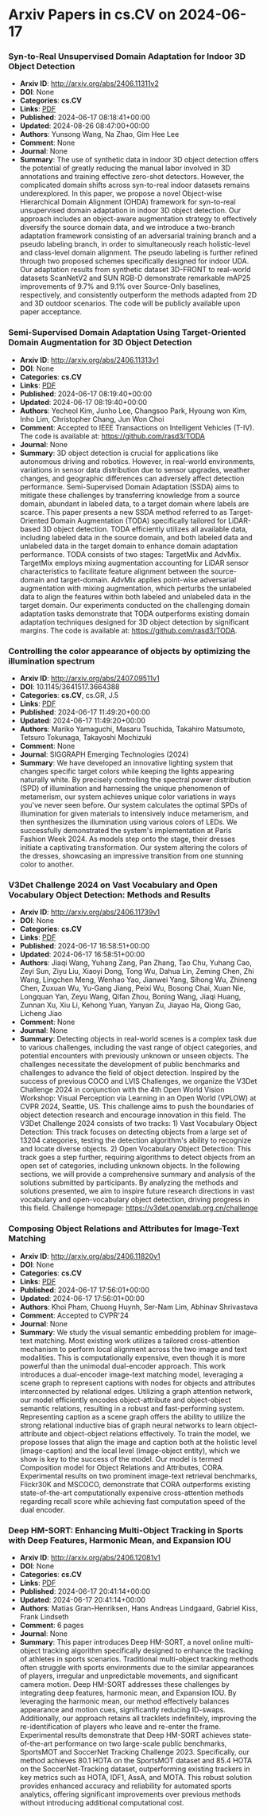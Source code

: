 # Arxiv Papers in cs.CV on 2024-06-17
### Syn-to-Real Unsupervised Domain Adaptation for Indoor 3D Object Detection
- **Arxiv ID**: http://arxiv.org/abs/2406.11311v2
- **DOI**: None
- **Categories**: **cs.CV**
- **Links**: [PDF](http://arxiv.org/pdf/2406.11311v2)
- **Published**: 2024-06-17 08:18:41+00:00
- **Updated**: 2024-08-26 08:47:00+00:00
- **Authors**: Yunsong Wang, Na Zhao, Gim Hee Lee
- **Comment**: None
- **Journal**: None
- **Summary**: The use of synthetic data in indoor 3D object detection offers the potential of greatly reducing the manual labor involved in 3D annotations and training effective zero-shot detectors. However, the complicated domain shifts across syn-to-real indoor datasets remains underexplored. In this paper, we propose a novel Object-wise Hierarchical Domain Alignment (OHDA) framework for syn-to-real unsupervised domain adaptation in indoor 3D object detection. Our approach includes an object-aware augmentation strategy to effectively diversify the source domain data, and we introduce a two-branch adaptation framework consisting of an adversarial training branch and a pseudo labeling branch, in order to simultaneously reach holistic-level and class-level domain alignment. The pseudo labeling is further refined through two proposed schemes specifically designed for indoor UDA. Our adaptation results from synthetic dataset 3D-FRONT to real-world datasets ScanNetV2 and SUN RGB-D demonstrate remarkable mAP25 improvements of 9.7% and 9.1% over Source-Only baselines, respectively, and consistently outperform the methods adapted from 2D and 3D outdoor scenarios. The code will be publicly available upon paper acceptance.



### Semi-Supervised Domain Adaptation Using Target-Oriented Domain Augmentation for 3D Object Detection
- **Arxiv ID**: http://arxiv.org/abs/2406.11313v1
- **DOI**: None
- **Categories**: **cs.CV**
- **Links**: [PDF](http://arxiv.org/pdf/2406.11313v1)
- **Published**: 2024-06-17 08:19:40+00:00
- **Updated**: 2024-06-17 08:19:40+00:00
- **Authors**: Yecheol Kim, Junho Lee, Changsoo Park, Hyoung won Kim, Inho Lim, Christopher Chang, Jun Won Choi
- **Comment**: Accepted to IEEE Transactions on Intelligent Vehicles (T-IV). The
  code is available at: https://github.com/rasd3/TODA
- **Journal**: None
- **Summary**: 3D object detection is crucial for applications like autonomous driving and robotics. However, in real-world environments, variations in sensor data distribution due to sensor upgrades, weather changes, and geographic differences can adversely affect detection performance. Semi-Supervised Domain Adaptation (SSDA) aims to mitigate these challenges by transferring knowledge from a source domain, abundant in labeled data, to a target domain where labels are scarce. This paper presents a new SSDA method referred to as Target-Oriented Domain Augmentation (TODA) specifically tailored for LiDAR-based 3D object detection. TODA efficiently utilizes all available data, including labeled data in the source domain, and both labeled data and unlabeled data in the target domain to enhance domain adaptation performance. TODA consists of two stages: TargetMix and AdvMix. TargetMix employs mixing augmentation accounting for LiDAR sensor characteristics to facilitate feature alignment between the source-domain and target-domain. AdvMix applies point-wise adversarial augmentation with mixing augmentation, which perturbs the unlabeled data to align the features within both labeled and unlabeled data in the target domain. Our experiments conducted on the challenging domain adaptation tasks demonstrate that TODA outperforms existing domain adaptation techniques designed for 3D object detection by significant margins. The code is available at: https://github.com/rasd3/TODA.



### Controlling the color appearance of objects by optimizing the illumination spectrum
- **Arxiv ID**: http://arxiv.org/abs/2407.09511v1
- **DOI**: 10.1145/3641517.3664388
- **Categories**: **cs.CV**, cs.GR, J.5
- **Links**: [PDF](http://arxiv.org/pdf/2407.09511v1)
- **Published**: 2024-06-17 11:49:20+00:00
- **Updated**: 2024-06-17 11:49:20+00:00
- **Authors**: Mariko Yamaguchi, Masaru Tsuchida, Takahiro Matsumoto, Tetsuro Tokunaga, Takayoshi Mochizuki
- **Comment**: None
- **Journal**: SIGGRAPH Emerging Technologies (2024)
- **Summary**: We have developed an innovative lighting system that changes specific target colors while keeping the lights appearing naturally white. By precisely controlling the spectral power distribution (SPD) of illumination and harnessing the unique phenomenon of metamerism, our system achieves unique color variations in ways you've never seen before. Our system calculates the optimal SPDs of illumination for given materials to intensively induce metamerism, and then synthesizes the illumination using various colors of LEDs. We successfully demonstrated the system's implementation at Paris Fashion Week 2024. As models step onto the stage, their dresses initiate a captivating transformation. Our system altering the colors of the dresses, showcasing an impressive transition from one stunning color to another.



### V3Det Challenge 2024 on Vast Vocabulary and Open Vocabulary Object Detection: Methods and Results
- **Arxiv ID**: http://arxiv.org/abs/2406.11739v1
- **DOI**: None
- **Categories**: **cs.CV**
- **Links**: [PDF](http://arxiv.org/pdf/2406.11739v1)
- **Published**: 2024-06-17 16:58:51+00:00
- **Updated**: 2024-06-17 16:58:51+00:00
- **Authors**: Jiaqi Wang, Yuhang Zang, Pan Zhang, Tao Chu, Yuhang Cao, Zeyi Sun, Ziyu Liu, Xiaoyi Dong, Tong Wu, Dahua Lin, Zeming Chen, Zhi Wang, Lingchen Meng, Wenhao Yao, Jianwei Yang, Sihong Wu, Zhineng Chen, Zuxuan Wu, Yu-Gang Jiang, Peixi Wu, Bosong Chai, Xuan Nie, Longquan Yan, Zeyu Wang, Qifan Zhou, Boning Wang, Jiaqi Huang, Zunnan Xu, Xiu Li, Kehong Yuan, Yanyan Zu, Jiayao Ha, Qiong Gao, Licheng Jiao
- **Comment**: None
- **Journal**: None
- **Summary**: Detecting objects in real-world scenes is a complex task due to various challenges, including the vast range of object categories, and potential encounters with previously unknown or unseen objects. The challenges necessitate the development of public benchmarks and challenges to advance the field of object detection. Inspired by the success of previous COCO and LVIS Challenges, we organize the V3Det Challenge 2024 in conjunction with the 4th Open World Vision Workshop: Visual Perception via Learning in an Open World (VPLOW) at CVPR 2024, Seattle, US. This challenge aims to push the boundaries of object detection research and encourage innovation in this field. The V3Det Challenge 2024 consists of two tracks: 1) Vast Vocabulary Object Detection: This track focuses on detecting objects from a large set of 13204 categories, testing the detection algorithm's ability to recognize and locate diverse objects. 2) Open Vocabulary Object Detection: This track goes a step further, requiring algorithms to detect objects from an open set of categories, including unknown objects. In the following sections, we will provide a comprehensive summary and analysis of the solutions submitted by participants. By analyzing the methods and solutions presented, we aim to inspire future research directions in vast vocabulary and open-vocabulary object detection, driving progress in this field. Challenge homepage: https://v3det.openxlab.org.cn/challenge



### Composing Object Relations and Attributes for Image-Text Matching
- **Arxiv ID**: http://arxiv.org/abs/2406.11820v1
- **DOI**: None
- **Categories**: **cs.CV**
- **Links**: [PDF](http://arxiv.org/pdf/2406.11820v1)
- **Published**: 2024-06-17 17:56:01+00:00
- **Updated**: 2024-06-17 17:56:01+00:00
- **Authors**: Khoi Pham, Chuong Huynh, Ser-Nam Lim, Abhinav Shrivastava
- **Comment**: Accepted to CVPR'24
- **Journal**: None
- **Summary**: We study the visual semantic embedding problem for image-text matching. Most existing work utilizes a tailored cross-attention mechanism to perform local alignment across the two image and text modalities. This is computationally expensive, even though it is more powerful than the unimodal dual-encoder approach. This work introduces a dual-encoder image-text matching model, leveraging a scene graph to represent captions with nodes for objects and attributes interconnected by relational edges. Utilizing a graph attention network, our model efficiently encodes object-attribute and object-object semantic relations, resulting in a robust and fast-performing system. Representing caption as a scene graph offers the ability to utilize the strong relational inductive bias of graph neural networks to learn object-attribute and object-object relations effectively. To train the model, we propose losses that align the image and caption both at the holistic level (image-caption) and the local level (image-object entity), which we show is key to the success of the model. Our model is termed Composition model for Object Relations and Attributes, CORA. Experimental results on two prominent image-text retrieval benchmarks, Flickr30K and MSCOCO, demonstrate that CORA outperforms existing state-of-the-art computationally expensive cross-attention methods regarding recall score while achieving fast computation speed of the dual encoder.



### Deep HM-SORT: Enhancing Multi-Object Tracking in Sports with Deep Features, Harmonic Mean, and Expansion IOU
- **Arxiv ID**: http://arxiv.org/abs/2406.12081v1
- **DOI**: None
- **Categories**: **cs.CV**
- **Links**: [PDF](http://arxiv.org/pdf/2406.12081v1)
- **Published**: 2024-06-17 20:41:14+00:00
- **Updated**: 2024-06-17 20:41:14+00:00
- **Authors**: Matias Gran-Henriksen, Hans Andreas Lindgaard, Gabriel Kiss, Frank Lindseth
- **Comment**: 6 pages
- **Journal**: None
- **Summary**: This paper introduces Deep HM-SORT, a novel online multi-object tracking algorithm specifically designed to enhance the tracking of athletes in sports scenarios. Traditional multi-object tracking methods often struggle with sports environments due to the similar appearances of players, irregular and unpredictable movements, and significant camera motion. Deep HM-SORT addresses these challenges by integrating deep features, harmonic mean, and Expansion IOU. By leveraging the harmonic mean, our method effectively balances appearance and motion cues, significantly reducing ID-swaps. Additionally, our approach retains all tracklets indefinitely, improving the re-identification of players who leave and re-enter the frame. Experimental results demonstrate that Deep HM-SORT achieves state-of-the-art performance on two large-scale public benchmarks, SportsMOT and SoccerNet Tracking Challenge 2023. Specifically, our method achieves 80.1 HOTA on the SportsMOT dataset and 85.4 HOTA on the SoccerNet-Tracking dataset, outperforming existing trackers in key metrics such as HOTA, IDF1, AssA, and MOTA. This robust solution provides enhanced accuracy and reliability for automated sports analytics, offering significant improvements over previous methods without introducing additional computational cost.



